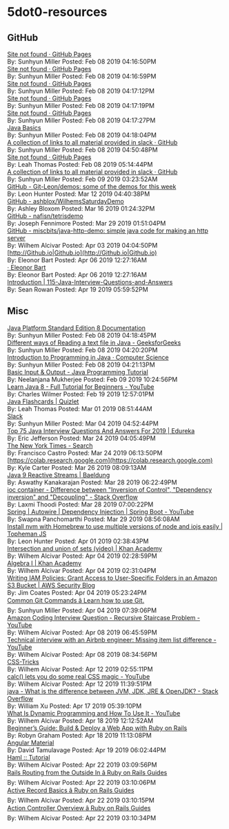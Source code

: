 # 5dot0-resources
## GitHub<br/>
[Site not found · GitHub Pages](https://zipcoder.github.io/TC-US-RevealSlides/fundamental-programming-structures1-types-and-operators.html#/)<br/>By: Sunhyun Miller Posted: Feb 08 2019 04:16:50PM<br/>[Site not found · GitHub Pages](https://zipcoder.github.io/TC-US-RevealSlides/fundamental-programming-structures2-input-output.html#/)<br/>By: Sunhyun Miller Posted: Feb 08 2019 04:16:59PM<br/>[Site not found · GitHub Pages](https://zipcoder.github.io/TC-US-RevealSlides/fundamental-programming-structures4-strings.html#/)<br/>By: Sunhyun Miller Posted: Feb 08 2019 04:17:12PM<br/>[Site not found · GitHub Pages](https://zipcoder.github.io/TC-US-RevealSlides/intro-to-oop-defining-a-class.html#/)<br/>By: Sunhyun Miller Posted: Feb 08 2019 04:17:19PM<br/>[Site not found · GitHub Pages](https://zipcoder.github.io/TC-US-RevealSlides/tc-git.html#/)<br/>By: Sunhyun Miller Posted: Feb 08 2019 04:17:27PM<br/>[Java Basics](https://basicjava101.github.io/)<br/>By: Sunhyun Miller Posted: Feb 08 2019 04:18:04PM<br/>[A collection of links to all material provided in slack · GitHub](https://gist.github.com/ElBell/06540ff69a899b8e1ceb07b3f5d073c9)<br/>By: Sunhyun Miller Posted: Feb 08 2019 04:50:48PM<br/>[Site not found · GitHub Pages](https://zipcoder.github.io/TC-US-RevealSlides/fundamental-programming-structures3-arrays.html#/)<br/>By: Leah Thomas Posted: Feb 08 2019 05:14:44PM<br/>[A collection of links to all material provided in slack · GitHub](https://gist.github.com/ElBell/06540ff69a899b8e1ceb07b3f5d073c9)<br/>By: Sunhyun Miller Posted: Feb 09 2019 03:23:52AM<br/>[GitHub - Git-Leon/demos: some of the demos for this week](https://github.com/Git-Leon/demos)<br/>By: Leon Hunter Posted: Mar 12 2019 04:40:38PM<br/>[GitHub - ashblox/WilhemsSaturdayDemo](https://github.com/ashblox/WilhemsSaturdayDemo)<br/>By: Ashley Bloxom Posted: Mar 16 2019 01:24:32PM<br/>[GitHub - nafisn/tetrisdemo](https://github.com/nafisn/tetrisdemo)<br/>By: Joseph Fennimore Posted: Mar 29 2019 01:51:04PM<br/>[GitHub - miscbits/java-http-demo: simple java code for making an http server](https://github.com/miscbits/java-http-demo)<br/>By: Wilhem Alcivar Posted: Apr 03 2019 04:04:50PM<br/>[http://Github.io|Github.io](http://Github.io|Github.io)<br/>By: Eleonor Bart Posted: Apr 06 2019 12:27:16AM<br/>[· Eleonor Bart](https://elbell.github.io/)<br/>By: Eleonor Bart Posted: Apr 06 2019 12:27:16AM<br/>[Introduction | 115-Java-Interview-Questions-and-Answers](https://snowdream.github.io/115-Java-Interview-Questions-and-Answers/115-Java-Interview-Questions-and-Answers/en/index.html)<br/>By: Sean Rowan Posted: Apr 19 2019 05:59:52PM<br/>
## Misc<br/>
[Java Platform Standard Edition 8 Documentation](https://docs.oracle.com/javase/8/docs/)<br/>By: Sunhyun Miller Posted: Feb 08 2019 04:18:45PM<br/>[Different ways of Reading a text file in Java - GeeksforGeeks](https://www.geeksforgeeks.org/different-ways-reading-text-file-java/)<br/>By: Sunhyun Miller Posted: Feb 08 2019 04:20:20PM<br/>[Introduction to Programming in Java · Computer Science](https://introcs.cs.princeton.edu/java/home/)<br/>By: Sunhyun Miller Posted: Feb 08 2019 04:21:13PM<br/>[Basic Input & Output - Java Programming Tutorial](http://www3.ntu.edu.sg/home/ehchua/programming/java/j5b_io.html)<br/>By: Neelanjana Mukherjee Posted: Feb 09 2019 10:24:56PM<br/>[Learn Java 8 - Full Tutorial for Beginners - YouTube](https://www.youtube.com/watch?v=grEKMHGYyns&amp;t=6974s)<br/>By: Charles Wilmer Posted: Feb 19 2019 12:57:01PM<br/>[Java Flashcards | Quizlet](https://quizlet.com/214863142/java-flash-cards/)<br/>By: Leah Thomas Posted: Mar 01 2019 08:51:44AM<br/>[Slack](https://zcw.slack.com/archives/CFXBUNNS2/p1549557775040800)<br/>By: Sunhyun Miller Posted: Mar 04 2019 04:52:44PM<br/>[Top 75 Java Interview Questions And Answers For 2019 | Edureka](https://www.edureka.co/blog/interview-questions/java-interview-questions/)<br/>By: Eric Jefferson Posted: Mar 24 2019 04:05:49PM<br/>[The New York Times - Search](https://www.nytimes.com/search?query=owning+a+car)<br/>By: Francisco Castro Posted: Mar 24 2019 06:13:50PM<br/>[https://colab.research.google.com](https://colab.research.google.com)<br/>By: Kyle Carter Posted: Mar 26 2019 08:09:13AM<br/>[Java 9 Reactive Streams | Baeldung](https://www.baeldung.com/java-9-reactive-streams)<br/>By: Aswathy Kanakarajan Posted: Mar 28 2019 06:22:49PM<br/>[ioc container - Difference between "Inversion of Control", "Dependency inversion" and "Decoupling" - Stack Overflow](https://stackoverflow.com/questions/3912504/difference-between-inversion-of-control-dependency-inversion-and-decouplin)<br/>By: Laxmi Thoodi Posted: Mar 28 2019 07:00:22PM<br/>[Spring | Autowire | Dependency Injection | Spring Boot - YouTube](https://www.youtube.com/watch?v=K43qyHJXmWI)<br/>By: Swapna Panchomarthi Posted: Mar 29 2019 08:56:08AM<br/>[Install nvm with Homebrew to use multiple versions of node and iojs easily | Topheman JS](http://dev.topheman.com/install-nvm-with-homebrew-to-use-multiple-versions-of-node-and-iojs-easily/)<br/>By: Leon Hunter Posted: Apr 01 2019 02:38:43PM<br/>[Intersection and union of sets (video) |
Khan Academy](https://www.khanacademy.org/math/statistics-probability/probability-library/basic-set-ops/v/intersection-and-union-of-sets)<br/>By: Wilhem Alcivar Posted: Apr 04 2019 02:28:59PM<br/>[Algebra I |
Khan Academy](https://www.khanacademy.org/math/algebra)<br/>By: Wilhem Alcivar Posted: Apr 04 2019 02:31:04PM<br/>[Writing IAM Policies: Grant Access to User-Specific Folders in an Amazon S3 Bucket | AWS Security Blog](https://aws.amazon.com/blogs/security/writing-iam-policies-grant-access-to-user-specific-folders-in-an-amazon-s3-bucket/)<br/>By: Jim Coates Posted: Apr 04 2019 05:23:24PM<br/>[Common Git Commands â Learn how to use Git.](http://guides.beanstalkapp.com/version-control/common-git-commands.html)<br/>By: Sunhyun Miller Posted: Apr 04 2019 07:39:06PM<br/>[Amazon Coding Interview Question - Recursive Staircase Problem - YouTube](https://youtu.be/5o-kdjv7FD0)<br/>By: Wilhem Alcivar Posted: Apr 08 2019 06:45:59PM<br/>[Technical interview with an Airbnb engineer: Missing item list difference - YouTube](https://www.youtube.com/watch?v=cdCeU8DJvPM)<br/>By: Wilhem Alcivar Posted: Apr 08 2019 08:34:56PM<br/>[CSS-Tricks](https://css-tricks.com)<br/>By: Wilhem Alcivar Posted: Apr 12 2019 02:55:11PM<br/>[calc() lets you do some real CSS magic - YouTube](https://youtu.be/PKVKwluRTfo)<br/>By: Wilhem Alcivar Posted: Apr 12 2019 11:39:51PM<br/>[java - What is the difference between JVM, JDK, JRE & OpenJDK? - Stack Overflow](https://stackoverflow.com/questions/11547458/what-is-the-difference-between-jvm-jdk-jre-openjdk)<br/>By: William Xu Posted: Apr 17 2019 05:39:10PM<br/>[What Is Dynamic Programming and How To Use It - YouTube](https://youtu.be/vYquumk4nWw)<br/>By: Wilhem Alcivar Posted: Apr 18 2019 12:12:52AM<br/>[Beginner’s Guide: Build & Deploy a Web App with Ruby on Rails](https://medium.com/@adamzdanielle/beginners-guide-build-deploy-a-web-app-with-ruby-on-rails-6c475c3f6150)<br/>By: Robyn Graham Posted: Apr 18 2019 11:13:08PM<br/>[Angular Material](https://material.angular.io/components/sidenav/overview)<br/>By: David Tamulavage Posted: Apr 19 2019 06:02:44PM<br/>[Haml :: Tutorial](http://haml.info/tutorial.html)<br/>By: Wilhem Alcivar Posted: Apr 22 2019 03:09:56PM<br/>[Rails Routing from the Outside In â Ruby on Rails Guides](https://guides.rubyonrails.org/routing.html)<br/>By: Wilhem Alcivar Posted: Apr 22 2019 03:10:06PM<br/>[Active Record Basics â Ruby on Rails Guides](https://guides.rubyonrails.org/active_record_basics.html)<br/>By: Wilhem Alcivar Posted: Apr 22 2019 03:10:15PM<br/>[Action Controller Overview â Ruby on Rails Guides](https://guides.rubyonrails.org/action_controller_overview.html)<br/>By: Wilhem Alcivar Posted: Apr 22 2019 03:10:34PM<br/>